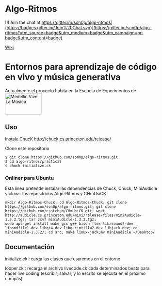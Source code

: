 
Algo-Ritmos
===============

[![Join the chat at https://gitter.im/son0p/algo-ritmos](https://badges.gitter.im/Join%20Chat.svg)](https://gitter.im/son0p/algo-ritmos?utm_source=badge&utm_medium=badge&utm_campaign=pr-badge&utm_content=badge)

[Wiki](http://wiki.medellinvivelamusica.com/aprendizaje:algo-ritmos:start)

# Entornos para aprendizaje de código en vivo y música generativa

Actualmente el proyecto habita en la Escuela de Experimentos de <a href="http://wiki.medellinvivelamusica.com/"><img src="http://wiki.medellinvivelamusica.com/_media/logo.png" alt="Medellin Vive La Música" height="70" width="120"></a>

## Uso
Instale ChucK http://chuck.cs.princeton.edu/release/

Clone este repositorio

```
$ git clone https://github.com/son0p/algo-ritmos.git
$ cd algo-ritmos/practicas
$ chuck initialize.ck
```


### Onliner para Ubuntu
Esta línea pretende instalar las dependencias de Chuck, Chuck, MiniAudicle y clonar los  repositorios Algo-Ritmos y CHmUsiCK

```
mkdir Algo-Ritmos-ChucK; cd Algo-Ritmos-ChucK; git clone https://github.com/son0p/algo-ritmos.git; git clone https://github.com/essteban/CHmUsiCK.git; wget http://audicle.cs.princeton.edu/mini/release/files/miniAudicle-1.3.2.tgz; tar zxvf miniAudicle-1.3.2.tgz;
sudo apt-get install make gcc g++ bison flex libasound2-dev libsndfile1-dev libqt4-dev libqscintilla2-dev libjack-dev; cd miniAudicle-1.3.2/; cd src; make linux-jack;mv miniAudicle ~/Desktop/
```
## Documentación

initialize.ck : carga las clases que usaremos en el entorno

looper.ck : recarga el archivo livecode.ck cada determinados beats para hacer live coding (escribir, salvar, y lo escrito se ejecuta en el próximo compás)

